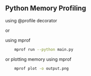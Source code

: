 ## Python Memory Profiling

using @profile decorator

or 

using mprof

```bash
    mprof run --python main.py
````

or plotting memory using mprof

```bash
    mprof plot -o output.png
````